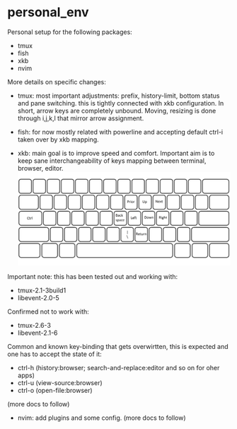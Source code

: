 # personal_env
Personal setup for the following packages:
- tmux
- fish
- xkb
- nvim

More details on specific changes:
- tmux: most important adjustments:
prefix, history-limit, bottom status and pane switching.
this is tightly connected with xkb configuration.
In short, arrow keys are completely unbound.
Moving, resizing is done through i,j,k,l that mirror arrow assignment.

- fish: for now mostly related with powerline and accepting default ctrl-i taken over by xkb mapping.

- xkb: main goal is to improve speed and comfort. Important aim is to keep sane interchangeability of keys mapping between terminal, browser, editor.
![keyboard_layout](/docs/keyboard_layout.png)

Important note:
this has been tested out and working with:
* tmux-2.1-3build1
* libevent-2.0-5

Confirmed not to work with:
* tmux-2.6-3
* libevent-2.1-6

Common and known key-binding that gets overwirtten,
this is expected and one has to accept the state of it:
- ctrl-h (history:browser; search-and-replace:editor and so on for oher apps)
- ctrl-u (view-source:browser)
- ctrl-o (open-file:browser)

(more docs to follow)

- nvim: add plugins and some config.
(more docs to follow)
